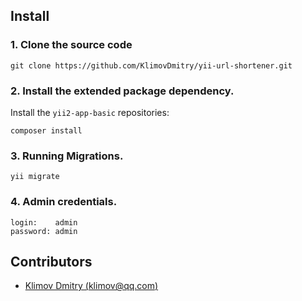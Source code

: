 ## Install

### 1. Clone the source code

```shell
git clone https://github.com/KlimovDmitry/yii-url-shortener.git
```

### 2. Install the extended package dependency.

Install the `yii2-app-basic` repositories: 

```shell
composer install
```

### 3. Running Migrations.

```shell
yii migrate
```
### 4. Аdmin credentials.

```shell
login:    admin
password: admin
```

## Contributors

- [Klimov Dmitry (klimov@qq.com)](https://github.com/KlimovDmitry/)